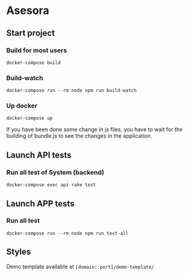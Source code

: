 # Asesora

## Start project

### Build for most users

`docker-compose build`

### Build-watch

`docker-compose run --rm node npm run build-watch`


### Up docker

`docker-compose up`

If you have been done some change in js files, you have to wait for the building of bundle.js to see the changes in the application.


## Launch API tests

### Run all test of System (backend)

`docker-compose exec api rake test`


## Launch APP tests

### Run all test

`docker-compose run --rm node npm run test-all`

## Styles

Demo template available at `[domain::port]/demo-template/`
